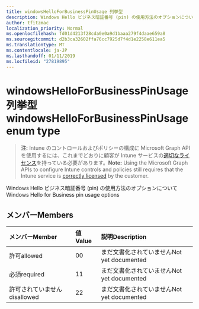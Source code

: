 ```yaml
---
title: windowsHelloForBusinessPinUsage 列挙型
description: Windows Hello ビジネス暗証番号 (pin) の使用方法のオプションについて
author: tfitzmac
localization_priority: Normal
ms.openlocfilehash: fd01d4213f28cda0e0a9d1baaa279f4daae659a8
ms.sourcegitcommit: d2b3ca32602ffa76cc7925d7f4d1e2258e611ea5
ms.translationtype: MT
ms.contentlocale: ja-JP
ms.lasthandoff: 01/11/2019
ms.locfileid: "27819895"
---
```

# <a name="windowshelloforbusinesspinusage-enum-type"></a><span data-ttu-id="19d66-103">windowsHelloForBusinessPinUsage 列挙型</span><span class="sxs-lookup"><span data-stu-id="19d66-103">windowsHelloForBusinessPinUsage enum type</span></span>

> <span data-ttu-id="19d66-104">**注:** Intune のコントロールおよびポリシーの構成に Microsoft Graph API を使用するには、これまでどおりに顧客が Intune サービスの[適切なライセンス](https://go.microsoft.com/fwlink/?linkid=839381)を持っている必要があります。</span><span class="sxs-lookup"><span data-stu-id="19d66-104">**Note:** Using the Microsoft Graph APIs to configure Intune controls and policies still requires that the Intune service is [correctly licensed](https://go.microsoft.com/fwlink/?linkid=839381) by the customer.</span></span>

<span data-ttu-id="19d66-105">Windows Hello ビジネス暗証番号 (pin) の使用方法のオプションについて</span><span class="sxs-lookup"><span data-stu-id="19d66-105">Windows Hello for Business pin usage options</span></span>
## <a name="members"></a><span data-ttu-id="19d66-106">メンバー</span><span class="sxs-lookup"><span data-stu-id="19d66-106">Members</span></span>
|<span data-ttu-id="19d66-107">メンバー</span><span class="sxs-lookup"><span data-stu-id="19d66-107">Member</span></span>|<span data-ttu-id="19d66-108">値</span><span class="sxs-lookup"><span data-stu-id="19d66-108">Value</span></span>|<span data-ttu-id="19d66-109">説明</span><span class="sxs-lookup"><span data-stu-id="19d66-109">Description</span></span>|
|:---|:---|:---|
|<span data-ttu-id="19d66-110">許可</span><span class="sxs-lookup"><span data-stu-id="19d66-110">allowed</span></span>|<span data-ttu-id="19d66-111">0</span><span class="sxs-lookup"><span data-stu-id="19d66-111">0</span></span>|<span data-ttu-id="19d66-112">まだ文書化されていません</span><span class="sxs-lookup"><span data-stu-id="19d66-112">Not yet documented</span></span>|
|<span data-ttu-id="19d66-113">必須</span><span class="sxs-lookup"><span data-stu-id="19d66-113">required</span></span>|<span data-ttu-id="19d66-114">1</span><span class="sxs-lookup"><span data-stu-id="19d66-114">1</span></span>|<span data-ttu-id="19d66-115">まだ文書化されていません</span><span class="sxs-lookup"><span data-stu-id="19d66-115">Not yet documented</span></span>|
|<span data-ttu-id="19d66-116">許可されていません</span><span class="sxs-lookup"><span data-stu-id="19d66-116">disallowed</span></span>|<span data-ttu-id="19d66-117">2</span><span class="sxs-lookup"><span data-stu-id="19d66-117">2</span></span>|<span data-ttu-id="19d66-118">まだ文書化されていません</span><span class="sxs-lookup"><span data-stu-id="19d66-118">Not yet documented</span></span>|



